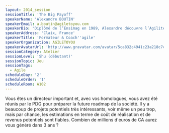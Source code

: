 ```yaml
---
layout: 2014_session
sessionTitle: 'The Big Payoff'
speakerName: 'Alexandre BOUTIN'
speakerEmail: a.boutin@agiletoyou.com
speakerBio: "Diplômé de l’Ensimag en 1989, Alexandre découvre l’Agilité en 2004 et prend en charge la promotion de l’Agilité en Europe, Asie et Inde pour Yahoo International de 2005 à 2009.\nDébut 2009, Alexandre décide de créer la société AGILETOYOU pour former et accompagner de nombreux clients désireux de devenir \"Agile\" (Orange, EDF, Total, Samse, BBC, HP, Schneider …) et depuis 2012, Alexandre déploie l'agilité en dehors de l'IT.\nAlexandre est de plus un orateur régulier des conférences nationales et est vice-président du CARA (Club Agile Rhône Alpes).\n"
speakerAddress: 'Claix, France'
speakerTitle: 'Formateur & Coach''agile'
speakerOrganization: AGILETOYOU
speakerAvatarUrl: 'http://www.gravatar.com/avatar/5ca832c4941c23a218c7c73210aafedb?size=200&default=mm'
sessionCategory: Atelier
sessionLevel: 'Shu (débutant)'
sessionTopic: Jeu
sessionTags:
  - Agile
scheduleDay: '2'
scheduleOrder: '1'
scheduleRoom: A102
---
```


Vous êtes un directeur important et, avec vos homologues, vous avez été réunis par le PDG pour préparer la future roadmap de la société. Il y a beaucoup de projets potentiels très intéressants, voir même un peu trop, mais par chance, les estimations en terme de coût de réalisation et de revenus potentiels sont fiables. 
Combien de millions d'euros de CA aurez vous généré dans 3 ans ?

